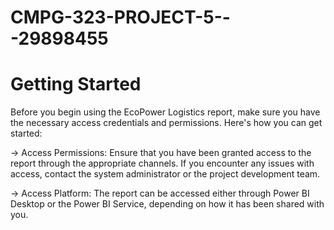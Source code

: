 # CMPG-323-PROJECT-5---29898455
# Getting Started
Before you begin using the EcoPower Logistics report, make sure you have the necessary access credentials and permissions. Here's how you can get started:

-> Access Permissions: Ensure that you have been granted access to the report through the appropriate channels. If you encounter any issues with access, contact the system administrator or the project development team.

-> Access Platform: The report can be accessed either through Power BI Desktop or the Power BI Service, depending on how it has been shared with you.
